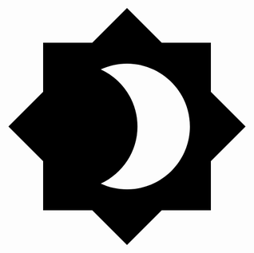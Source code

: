 <svg class="MuiSvgIcon-root MuiSvgIcon-colorPrimary MuiSvgIcon-fontSizeSmall mui-uoccbm" focusable="false" aria-hidden="true" viewBox="0 0 24 24" data-testid="Brightness4Icon"><path d="M20 8.69V4h-4.69L12 .69 8.69 4H4v4.69L.69 12 4 15.31V20h4.69L12 23.31 15.31 20H20v-4.69L23.31 12zM12 18c-.89 0-1.74-.2-2.5-.55C11.56 16.5 13 14.42 13 12s-1.44-4.5-3.5-5.45C10.26 6.2 11.11 6 12 6c3.31 0 6 2.69 6 6s-2.69 6-6 6"></path></svg>
